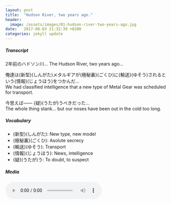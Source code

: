 ```yaml
---
layout: post
title:  "Hudson River, two years ago."
header:
  image: /assets/images/01-hudson-river-two-years-ago.jpg
date:   2017-08-03 21:32:39 +0200
categories: jekyll update
---
```

##### Transcript
2年前のハドソン川…
The Hudson River, two years ago...

俺達は{新型}(しんがた)メタルギアが{極秘裏}(ごくひ)に{輸送}(ゆそう)されるという{情報}(じょうほう)をつかんだ…<br>
We had classified intelligence that a new type of Metal Gear was scheduled for transport.


今思えば―― {疑}(うたが)うべきだった…<br>
The whole thing stank... but our noses have been out in the cold too long.


##### Vocabulary
* {新型}(しんがた): New type, new model
* {極秘裏}(ごくひ): Asolute secrecy
* {輸送}(ゆそう): Transport
* {情報}(じょうほう): News, intelligence
* {疑}(うたが)う: To doubt, to suspect

##### Media
<audio controls>
  <source src="https://s3-eu-west-1.amazonaws.com/hudson-river-ghost/hudson-river.mp3" type="audio/mpeg">
Your browser does not support the audio element.
</audio>
